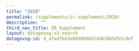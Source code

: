 ```yaml
---
title: "2020"
permalink: /supplements/ir-supplement/2020/
description: ""
third_nav_title: IR Supplement
layout: datagovsg-v2-search
datagovsg-id: d_afadfb43e60509d6d14d638b9d53cdef
---
```

